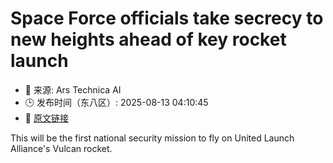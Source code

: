 # Space Force officials take secrecy to new heights ahead of key rocket launch
- 📅 来源: Ars Technica AI
- 🕒 发布时间（东八区）: 2025-08-13 04:10:45
- 🔗 [原文链接](https://arstechnica.com/space/2025/08/space-force-officials-take-secrecy-to-new-heights-ahead-of-key-rocket-launch/)

This will be the first national security mission to fly on United Launch Alliance's Vulcan rocket.